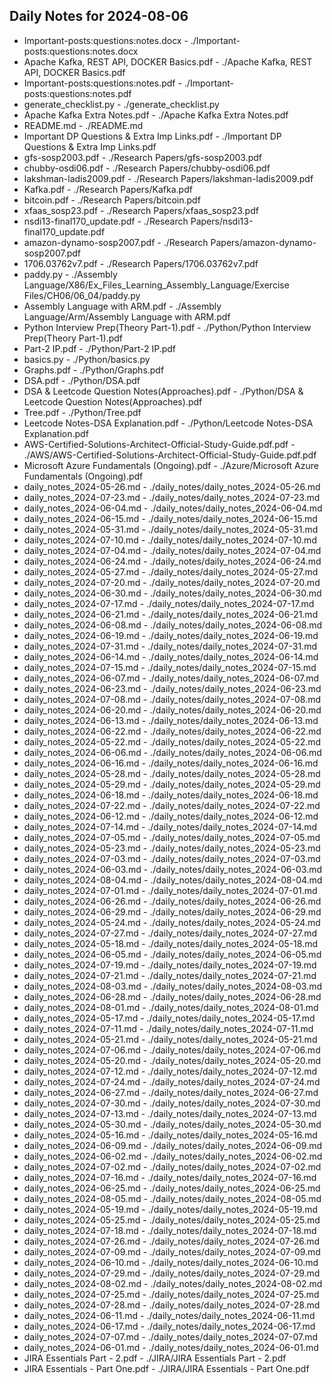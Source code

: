 ## Daily Notes for 2024-08-06

- Important-posts:questions:notes.docx - ./Important-posts:questions:notes.docx
- Apache Kafka, REST API, DOCKER Basics.pdf - ./Apache Kafka, REST API, DOCKER Basics.pdf
- Important-posts:questions:notes.pdf - ./Important-posts:questions:notes.pdf
- generate_checklist.py - ./generate_checklist.py
- Apache Kafka Extra Notes.pdf - ./Apache Kafka Extra Notes.pdf
- README.md - ./README.md
- Important DP Questions & Extra Imp Links.pdf - ./Important DP Questions & Extra Imp Links.pdf
- gfs-sosp2003.pdf - ./Research Papers/gfs-sosp2003.pdf
- chubby-osdi06.pdf - ./Research Papers/chubby-osdi06.pdf
- lakshman-ladis2009.pdf - ./Research Papers/lakshman-ladis2009.pdf
- Kafka.pdf - ./Research Papers/Kafka.pdf
- bitcoin.pdf - ./Research Papers/bitcoin.pdf
- xfaas_sosp23.pdf - ./Research Papers/xfaas_sosp23.pdf
- nsdi13-final170_update.pdf - ./Research Papers/nsdi13-final170_update.pdf
- amazon-dynamo-sosp2007.pdf - ./Research Papers/amazon-dynamo-sosp2007.pdf
- 1706.03762v7.pdf - ./Research Papers/1706.03762v7.pdf
- paddy.py - ./Assembly Language/X86/Ex_Files_Learning_Assembly_Language/Exercise Files/CH06/06_04/paddy.py
- Assembly Language with ARM.pdf - ./Assembly Language/Arm/Assembly Language with ARM.pdf
- Python Interview Prep(Theory Part-1).pdf - ./Python/Python Interview Prep(Theory Part-1).pdf
- Part-2 IP.pdf - ./Python/Part-2 IP.pdf
- basics.py - ./Python/basics.py
- Graphs.pdf - ./Python/Graphs.pdf
- DSA.pdf - ./Python/DSA.pdf
- DSA & Leetcode Question Notes(Approaches).pdf - ./Python/DSA & Leetcode Question Notes(Approaches).pdf
- Tree.pdf - ./Python/Tree.pdf
- Leetcode Notes-DSA Explanation.pdf - ./Python/Leetcode Notes-DSA Explanation.pdf
- AWS-Certified-Solutions-Architect-Official-Study-Guide.pdf.pdf - ./AWS/AWS-Certified-Solutions-Architect-Official-Study-Guide.pdf.pdf
- Microsoft Azure Fundamentals (Ongoing).pdf - ./Azure/Microsoft Azure Fundamentals (Ongoing).pdf
- daily_notes_2024-05-26.md - ./daily_notes/daily_notes_2024-05-26.md
- daily_notes_2024-07-23.md - ./daily_notes/daily_notes_2024-07-23.md
- daily_notes_2024-06-04.md - ./daily_notes/daily_notes_2024-06-04.md
- daily_notes_2024-06-15.md - ./daily_notes/daily_notes_2024-06-15.md
- daily_notes_2024-05-31.md - ./daily_notes/daily_notes_2024-05-31.md
- daily_notes_2024-07-10.md - ./daily_notes/daily_notes_2024-07-10.md
- daily_notes_2024-07-04.md - ./daily_notes/daily_notes_2024-07-04.md
- daily_notes_2024-06-24.md - ./daily_notes/daily_notes_2024-06-24.md
- daily_notes_2024-05-27.md - ./daily_notes/daily_notes_2024-05-27.md
- daily_notes_2024-07-20.md - ./daily_notes/daily_notes_2024-07-20.md
- daily_notes_2024-06-30.md - ./daily_notes/daily_notes_2024-06-30.md
- daily_notes_2024-07-17.md - ./daily_notes/daily_notes_2024-07-17.md
- daily_notes_2024-06-21.md - ./daily_notes/daily_notes_2024-06-21.md
- daily_notes_2024-06-08.md - ./daily_notes/daily_notes_2024-06-08.md
- daily_notes_2024-06-19.md - ./daily_notes/daily_notes_2024-06-19.md
- daily_notes_2024-07-31.md - ./daily_notes/daily_notes_2024-07-31.md
- daily_notes_2024-06-14.md - ./daily_notes/daily_notes_2024-06-14.md
- daily_notes_2024-07-15.md - ./daily_notes/daily_notes_2024-07-15.md
- daily_notes_2024-06-07.md - ./daily_notes/daily_notes_2024-06-07.md
- daily_notes_2024-06-23.md - ./daily_notes/daily_notes_2024-06-23.md
- daily_notes_2024-07-08.md - ./daily_notes/daily_notes_2024-07-08.md
- daily_notes_2024-06-20.md - ./daily_notes/daily_notes_2024-06-20.md
- daily_notes_2024-06-13.md - ./daily_notes/daily_notes_2024-06-13.md
- daily_notes_2024-06-22.md - ./daily_notes/daily_notes_2024-06-22.md
- daily_notes_2024-05-22.md - ./daily_notes/daily_notes_2024-05-22.md
- daily_notes_2024-06-06.md - ./daily_notes/daily_notes_2024-06-06.md
- daily_notes_2024-06-16.md - ./daily_notes/daily_notes_2024-06-16.md
- daily_notes_2024-05-28.md - ./daily_notes/daily_notes_2024-05-28.md
- daily_notes_2024-05-29.md - ./daily_notes/daily_notes_2024-05-29.md
- daily_notes_2024-06-18.md - ./daily_notes/daily_notes_2024-06-18.md
- daily_notes_2024-07-22.md - ./daily_notes/daily_notes_2024-07-22.md
- daily_notes_2024-06-12.md - ./daily_notes/daily_notes_2024-06-12.md
- daily_notes_2024-07-14.md - ./daily_notes/daily_notes_2024-07-14.md
- daily_notes_2024-07-05.md - ./daily_notes/daily_notes_2024-07-05.md
- daily_notes_2024-05-23.md - ./daily_notes/daily_notes_2024-05-23.md
- daily_notes_2024-07-03.md - ./daily_notes/daily_notes_2024-07-03.md
- daily_notes_2024-06-03.md - ./daily_notes/daily_notes_2024-06-03.md
- daily_notes_2024-08-04.md - ./daily_notes/daily_notes_2024-08-04.md
- daily_notes_2024-07-01.md - ./daily_notes/daily_notes_2024-07-01.md
- daily_notes_2024-06-26.md - ./daily_notes/daily_notes_2024-06-26.md
- daily_notes_2024-06-29.md - ./daily_notes/daily_notes_2024-06-29.md
- daily_notes_2024-05-24.md - ./daily_notes/daily_notes_2024-05-24.md
- daily_notes_2024-07-27.md - ./daily_notes/daily_notes_2024-07-27.md
- daily_notes_2024-05-18.md - ./daily_notes/daily_notes_2024-05-18.md
- daily_notes_2024-06-05.md - ./daily_notes/daily_notes_2024-06-05.md
- daily_notes_2024-07-19.md - ./daily_notes/daily_notes_2024-07-19.md
- daily_notes_2024-07-21.md - ./daily_notes/daily_notes_2024-07-21.md
- daily_notes_2024-08-03.md - ./daily_notes/daily_notes_2024-08-03.md
- daily_notes_2024-06-28.md - ./daily_notes/daily_notes_2024-06-28.md
- daily_notes_2024-08-01.md - ./daily_notes/daily_notes_2024-08-01.md
- daily_notes_2024-05-17.md - ./daily_notes/daily_notes_2024-05-17.md
- daily_notes_2024-07-11.md - ./daily_notes/daily_notes_2024-07-11.md
- daily_notes_2024-05-21.md - ./daily_notes/daily_notes_2024-05-21.md
- daily_notes_2024-07-06.md - ./daily_notes/daily_notes_2024-07-06.md
- daily_notes_2024-05-20.md - ./daily_notes/daily_notes_2024-05-20.md
- daily_notes_2024-07-12.md - ./daily_notes/daily_notes_2024-07-12.md
- daily_notes_2024-07-24.md - ./daily_notes/daily_notes_2024-07-24.md
- daily_notes_2024-06-27.md - ./daily_notes/daily_notes_2024-06-27.md
- daily_notes_2024-07-30.md - ./daily_notes/daily_notes_2024-07-30.md
- daily_notes_2024-07-13.md - ./daily_notes/daily_notes_2024-07-13.md
- daily_notes_2024-05-30.md - ./daily_notes/daily_notes_2024-05-30.md
- daily_notes_2024-05-16.md - ./daily_notes/daily_notes_2024-05-16.md
- daily_notes_2024-06-09.md - ./daily_notes/daily_notes_2024-06-09.md
- daily_notes_2024-06-02.md - ./daily_notes/daily_notes_2024-06-02.md
- daily_notes_2024-07-02.md - ./daily_notes/daily_notes_2024-07-02.md
- daily_notes_2024-07-16.md - ./daily_notes/daily_notes_2024-07-16.md
- daily_notes_2024-06-25.md - ./daily_notes/daily_notes_2024-06-25.md
- daily_notes_2024-08-05.md - ./daily_notes/daily_notes_2024-08-05.md
- daily_notes_2024-05-19.md - ./daily_notes/daily_notes_2024-05-19.md
- daily_notes_2024-05-25.md - ./daily_notes/daily_notes_2024-05-25.md
- daily_notes_2024-07-18.md - ./daily_notes/daily_notes_2024-07-18.md
- daily_notes_2024-07-26.md - ./daily_notes/daily_notes_2024-07-26.md
- daily_notes_2024-07-09.md - ./daily_notes/daily_notes_2024-07-09.md
- daily_notes_2024-06-10.md - ./daily_notes/daily_notes_2024-06-10.md
- daily_notes_2024-07-29.md - ./daily_notes/daily_notes_2024-07-29.md
- daily_notes_2024-08-02.md - ./daily_notes/daily_notes_2024-08-02.md
- daily_notes_2024-07-25.md - ./daily_notes/daily_notes_2024-07-25.md
- daily_notes_2024-07-28.md - ./daily_notes/daily_notes_2024-07-28.md
- daily_notes_2024-06-11.md - ./daily_notes/daily_notes_2024-06-11.md
- daily_notes_2024-06-17.md - ./daily_notes/daily_notes_2024-06-17.md
- daily_notes_2024-07-07.md - ./daily_notes/daily_notes_2024-07-07.md
- daily_notes_2024-06-01.md - ./daily_notes/daily_notes_2024-06-01.md
- JIRA Essentials Part - 2.pdf - ./JIRA/JIRA Essentials Part - 2.pdf
- JIRA Essentials - Part One.pdf - ./JIRA/JIRA Essentials - Part One.pdf

